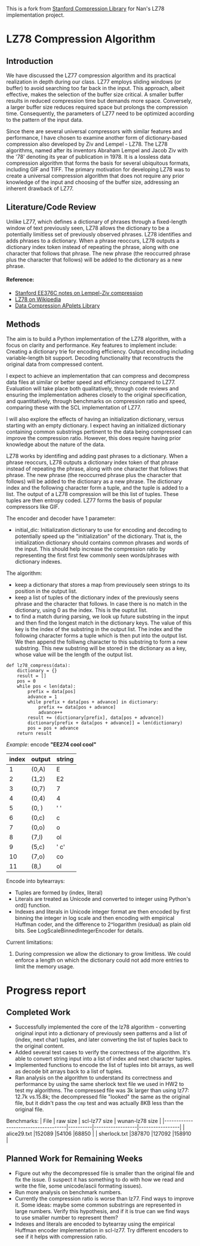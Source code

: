 This is a fork from [Stanford Compression Library](https://github.com/kedartatwawadi/stanford_compression_library) for Nan's LZ78 implementation project. 
# LZ78 Compression Algorithm

## Introduction

We have discussed the LZ77 compression algorithm and its practical realization in depth during our class. LZ77 employs sliding windows (or buffer) to avoid searching too far back in the input. This approach, albeit effective, makes the selection of the buffer size critical. A smaller buffer results in reduced compression time but demands more space. Conversely, a larger buffer size reduces required space but prolongs the compression time. Consequently, the parameters of LZ77 need to be optimized according to the pattern of the input data.

Since there are several universal compressors with similar features and performance, I have chosen to examine another form of dictionary-based compression also developed by Ziv and Lempel - LZ78. The LZ78 algorithms, named after its inventors Abraham Lempel and Jacob Ziv with the '78' denoting its year of publication in 1978. It is a lossless data compression algorithm that forms the basis for several ubiquitous formats, including GIF and TIFF. The primary motivation for developing LZ78 was to create a universal compression algorithm that does not require any prior knowledge of the input and choosing of the buffer size, addressing an inherent drawback of LZ77.  

## Literature/Code Review

Unlike LZ77, which defines a dictionary of phrases through a fixed-length window of text previously seen, LZ78 allows the dictionary to be a potentially limitless set of previously observed phrases. LZ78 identifies and adds phrases to a dictionary. When a phrase reoccurs, LZ78 outputs a dictionary index token instead of repeating the phrase, along with one character that follows that phrase. The new phrase (the reoccurred phrase plus the character that follows) will be added to the dictionary as a new phrase.

#### Reference:
- [Stanford EE376C notes on Lempel-Ziv compression](https://web.stanford.edu/class/ee376a/files/EE376C_lecture_LZ.pdf)
- [LZ78 on Wikipedia](https://en.wikipedia.org/wiki/LZ77_and_LZ78#LZ78)
- [Data Compression APplets Library](http://www.stringology.org/DataCompression/index_en.html)

## Methods

The aim is to build a Python implementation of the LZ78 algorithm, with a focus on clarity and performance. Key features to implement include:
Creating a dictionary trie for encoding efficiency.
Output encoding including variable-length bit support.
Decoding functionality that reconstructs the original data from compressed content.

I expect to achieve an implementation that can compress and decompress data files at similar or better speed and efficiency compared to LZ77. Evaluation will take place both qualitatively, through code reviews and ensuring the implementation adheres closely to the original specification, and quantitatively, through benchmarks on compression ratio and speed, comparing these with the SCL implementation of LZ77.

I will also explore the effects of having an initialization dictionary, versus starting with an empty dictionary. I expect having an initialized dictionary containing common substrings pertinent to the data being compressed can improve the compression ratio. However, this does require having prior knowledge about the nature of the data.

LZ78 works by identifing and adding past phrases to a dictionary. When a phrase reoccurs, LZ78 outputs a dictionary index token of that phrase instead of repeating the phrase, along with one character that follows that phrase. The new phrase (the reoccurred phrase plus the character that follows) will be added to the dictionary as a new phrase.  The dictionary index and the following character form a tuple, and the tuple is added to a list. The output of a LZ78 compression will be this list of tuples. These tuples are then entropy coded. LZ77 forms the basis of popular compressors like GIF.

The encoder and decoder have 1 parameter:
- initial_dic: Initialization dictionary to use for encoding and decoding to potentially speed up the "initialization" of the dictionary. That is, the initialization dictionary should contains common phrases and words of the input. This should help increase the compression ratio by representing the first first few commonly seen words/phrases with dictionary indexes.

The algorithm:

- keep a dictionary that stores a map from previousely seen strings to its position in the output list.
- keep a list of tuples of the dictionary index of the previously seens phrase and the character
that follows. In case there is no match in the dictionary, using 0 as the index. This is the ouptut list.
- to find a match during parsing, we look up future substring in the input and then find the longest
match in the dictionary keys. The value of this key is the index of the substring in the output
list. The index and the following character forms a tuple which is then put into the output list.
We then append the folliwng character to this substring to form a new substring. This new substring
will be stored in the dictionary as a key, whose value will be the length of the output list.


```
def lz78_compress(data):
    dictionary = {}
    result = []
    pos = 0
    while pos < len(data):
        prefix = data[pos]
        advance = 1
        while prefix + data[pos + advance] in dictionary:
            prefix += data[pos + advance]
            advance++
        result += (dictionary[prefix], data[pos + advance])
        dictionary[prefix + data[pos + advance]] = len(dictionary)
        pos = pos + advance
    return result
```

$Example$: encode **"EE274 cool cool"**

|index  |output |string |
|-------|-------|-------|
|1      |(0,A)  |E      |
|2      |(1,2)  |E2     |
|3      |(0,7)  |7      |
|4      |(0,4)  |4      |
|5      |(0, )  |' '    |
|6      |(0,c)  |c      |
|7      |(0,o)  |o      |
|8      |(7,l)  |ol     |
|9      |(5,c)  |' c'   |
|10     |(7,o)  |co     |
|11     |(8,)   |ol     |


Encode into bytearrays:
- Tuples are formed by (index, literal)
- Literals are treated as Unicode and converted to integer using Python's ord() function.
- Indexes and literals in Unicode integer format are then encoded by first binning the integer
  in log scale and then encoding with empirical Huffman coder, and the difference to 2^logarithm
  (residual) as plain old bits. See LogScaleBinnedIntegerEncoder for details.

Current limitations:
1. During compression we allow the dictionary to grow limitless. We could enforce
    a length on which the dictionary could not add more entries to limit the 
    memory usage.

# Progress report
## Completed Work
- Successfully implemented the core of the lz78 algorithm - converting original input into a dictionary of previously seen patterns and a list of (index, next char) tuples, and later converting the list of tuples back to the original content.
- Added several test cases to verify the correctness of the algorithm. It's able to convert string input into a list of index and next character tuples.
- Implemented functions to encode the list of tuples into bit arrays, as well as decode bit arrays back to a list of tuples.
- Ran analysis on the algorithm to understand its correctness and performance by using the same sherlock text file we used in HW2 to test my algorithms. The compressed file was 3k larger than using lz77: 12.7k vs.15.8k; the decompressed file "looked" the same as the original file, but it didn't pass the `cmp` test and was actually 8KB less than the original file.

Benchmarks:
| File                                | raw size | scl-lz77 size    | wunan-lz78 size |
|-------------------------------------|----------|------------------|-----------------|
| alice29.txt                         |152089    |54106             |68850            |
| sherlock.txt                        |387870    |127092            |158910           |

## Planned Work for Remaining Weeks
- Figure out why the decompressed file is smaller than the original file and fix the issue. (I suspect it has something to do with how we read and write the file, some unicode/ascii formating issues).
- Run more analysis on benchmark numbers.
- Currently the compression ratio is worse than lz77. Find ways to improve it. Some ideas: maybe some common substrings are represented in large numbers. Verify this hypothesis, and if it is true can we find ways to use smaller number to represent them? 
- Indexes and literals are encoded to bytearray using the empirical Huffman encoder implementation in scl-lz77. Try different encoders to see if it helps with compression ratio.
